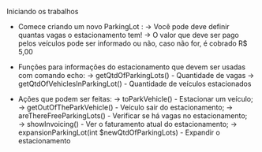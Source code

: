 Iniciando os trabalhos

* Comece criando um novo ParkingLot :
    → Você pode deve definir quantas vagas o estacionamento tem!
    → O valor que deve ser pago pelos veículos pode ser informado ou não, caso não for, é cobrado R$ 5,00
* Funções para informações do estacionamento que devem ser usadas com comando echo:
    → getQtdOfParkingLots() - Quantidade de vagas
    → getQtdOfVehiclesInParkingLot() - Quantidade de veículos estacionados

* Ações que podem ser feitas:
    → toParkVehicle() - Estacionar um veículo;
    → getOutOfTheParkVehicle() - Veículo sair do estacionamento;
    → areThereFreeParkingLots() - Verificar se há vagas no estacionamento;
    → showInvoicing() - Ver o faturamento atual do estacionamento;
    → expansionParkingLot(int $newQtdOfParkingLots) - Expandir o estacionamento

